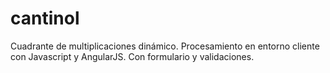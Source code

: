 # cantinol
Cuadrante de multiplicaciones dinámico. Procesamiento en entorno cliente con Javascript y AngularJS. Con formulario y validaciones.
